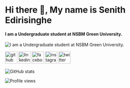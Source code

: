 # Hi there 👋, My name is Senith Edirisinghe
#### I am a Undergraduate student at NSBM Green University.
![I am a Undergraduate student at NSBM Green University.](https://arturssmirnovs.github.io/github-profile-readme-generator/images/banner.png)




[<img src='https://cdn.jsdelivr.net/npm/simple-icons@3.0.1/icons/github.svg' alt='github' height='40'>](https://github.com/senithde-07)  [<img src='https://cdn.jsdelivr.net/npm/simple-icons@3.0.1/icons/linkedin.svg' alt='linkedin' height='40'>](https://www.linkedin.com/in/https://www.linkedin.com/in/senith-edirisinghe-978205210//)  [<img src='https://cdn.jsdelivr.net/npm/simple-icons@3.0.1/icons/facebook.svg' alt='facebook' height='40'>](https://www.facebook.com/https://www.facebook.com/senith.edirisinghe.1)  [<img src='https://cdn.jsdelivr.net/npm/simple-icons@3.0.1/icons/instagram.svg' alt='instagram' height='40'>](https://www.instagram.com/senith.d.e07/)  [<img src='https://cdn.jsdelivr.net/npm/simple-icons@3.0.1/icons/twitter.svg' alt='twitter' height='40'>](https://twitter.com/https://twitter.com/d_senith)  

![GitHub stats](https://github-readme-stats.vercel.app/api?username=senithde-07&show_icons=true)  

![Profile views](https://gpvc.arturio.dev/senithde-07)  
